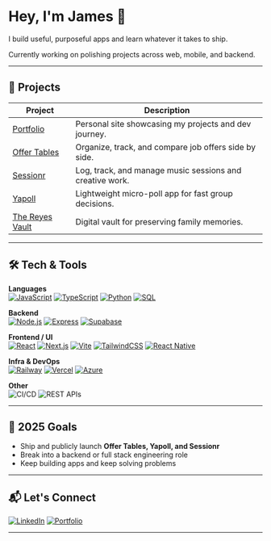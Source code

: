 # Hey, I'm James 👋

I build useful, purposeful apps and learn whatever it takes to ship.

Currently working on polishing projects across web, mobile, and backend.

---

## 🚀 Projects

| Project | Description |
|---------|-------------|
| [Portfolio](https://github.com/jameslreyes/portfolio) | Personal site showcasing my projects and dev journey. |
| [Offer Tables](https://github.com/jameslreyes/offertables) | Organize, track, and compare job offers side by side. |
| [Sessionr](https://github.com/jameslreyes/sessionr) | Log, track, and manage music sessions and creative work. |
| [Yapoll](https://github.com/jameslreyes/yapoll) | Lightweight micro-poll app for fast group decisions. |
| [The Reyes Vault](https://github.com/jameslreyes/the-reyes-vault) | Digital vault for preserving family memories. |

---

## 🛠️ Tech & Tools

**Languages**  
[![JavaScript](https://img.shields.io/badge/-JavaScript-F7DF1E?logo=javascript&logoColor=000)](https://developer.mozilla.org/en-US/docs/Web/JavaScript)
[![TypeScript](https://img.shields.io/badge/-TypeScript-3178C6?logo=typescript&logoColor=fff)](https://www.typescriptlang.org/)
[![Python](https://img.shields.io/badge/-Python-3776AB?logo=python&logoColor=fff)](https://www.python.org/)
[![SQL](https://img.shields.io/badge/-SQL-4479A1?logo=postgresql&logoColor=fff)](https://www.postgresql.org/)

**Backend**  
[![Node.js](https://img.shields.io/badge/-Node.js-339933?logo=node.js&logoColor=fff)](https://nodejs.org/)
[![Express](https://img.shields.io/badge/-Express-000000?logo=express&logoColor=fff)](https://expressjs.com/)
[![Supabase](https://img.shields.io/badge/-Supabase-3ECF8E?logo=supabase&logoColor=fff)](https://supabase.com/)

**Frontend / UI**  
[![React](https://img.shields.io/badge/-React-61DAFB?logo=react&logoColor=000)](https://react.dev/)
[![Next.js](https://img.shields.io/badge/-Next.js-000000?logo=next.js&logoColor=fff)](https://nextjs.org/)
[![Vite](https://img.shields.io/badge/-Vite-646CFF?logo=vite&logoColor=fff)](https://vitejs.dev/)
[![TailwindCSS](https://img.shields.io/badge/-TailwindCSS-06B6D4?logo=tailwindcss&logoColor=fff)](https://tailwindcss.com/)
[![React Native](https://img.shields.io/badge/-React%20Native-61DAFB?logo=react&logoColor=000)](https://reactnative.dev/)

**Infra & DevOps**  
[![Railway](https://img.shields.io/badge/-Railway-0B0D0E?logo=railway&logoColor=fff)](https://railway.app/)
[![Vercel](https://img.shields.io/badge/-Vercel-000000?logo=vercel&logoColor=fff)](https://vercel.com/)
[![Azure](https://img.shields.io/badge/-Azure-0078D4?logo=azuredevops&logoColor=fff)](https://azure.microsoft.com/)

**Other**  
![CI/CD](https://img.shields.io/badge/-CI/CD-555)
![REST APIs](https://img.shields.io/badge/-REST%20APIs-FF6F61)

---

## 🎯 2025 Goals

- Ship and publicly launch **Offer Tables, Yapoll, and Sessionr**
- Break into a backend or full stack engineering role
- Keep building apps and keep solving problems

---

## 📬 Let's Connect

[![LinkedIn](https://img.shields.io/badge/-LinkedIn-0077B5?logo=linkedin&logoColor=fff)](https://www.linkedin.com/in/james-reyes-42a22513b) 
[![Portfolio](https://img.shields.io/badge/-Portfolio-000000?logo=globe&logoColor=fff)](https://jameslreyes.com) 

---
